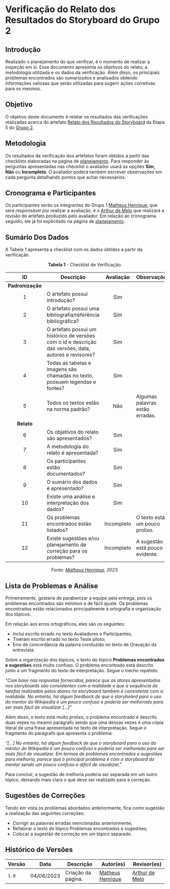 # Verificação do Relato dos Resultados do Storyboard do Grupo 2

## Introdução

Realizado o planejamento do que verificar, é o momento de realizar a inspeção em si. Esse documento apresenta os objetivos do relato, a metodologia utilizada e os dados da verificação. Além disso, os principais problemas encontrados são sumarizados e analisados obtendo informações valiosas que serão utilizadas para sugerir ações corretivas para os mesmos.

## Objetivo

O objetivo deste documento é relatar os resultados das verificações realizadas acerca do artefato [Relato dos Resultados do Storyboard](https://interacao-humano-computador.github.io/2023.1-Wikipedia/design-avaliacao-desenvolvimento/nivel1/storyboard/relatoDosResultadosStoryBoard/) da Etapa 5 do [Grupo 2](https://github.com/Interacao-Humano-Computador/2023.1-Wikipedia).

## Metodologia

Os resultados da verificação dos artefatos foram obtidos a partir das checklists elaboradas na página de [planejamento](../planejamento-verificacao-etapa5-grupo2). Para responder às perguntas apresentadas nas checklist o avaliador usará as opções **Sim**, **Não** ou **Incompleto**. O avaliador poderá também escrever observações em cada pergunta detalhando pontos que achar necessários.

## Cronograma e Participantes

Os participantes serão os integrantes do Grupo 1 [Matheus Henrique](https://github.com/mathonaut), que será responsável por realizar a avaliação, e o [Arthur de Melo](https://github.com/arthurmlv) que realizará a revisão do artefato produzido pelo avaliador. Em relação ao cronograma seguido, ele já foi explicitado na página de [planejamento](../planejamento-verificacao-etapa5-grupo2).

## Sumário Dos Dados

A Tabela 1 apresenta a checklist com os dados obtidos a partir da verificação.

<center>

**Tabela 1** - Checklist de Verificação.

|        ID        | Descrição                                                                                              | Avaliação  | Observações                     |
| :--------------: | ------------------------------------------------------------------------------------------------------ | :--------: | ------------------------------- |
| **Padronização** |
|        1         | O artefato possui introdução?                                                                          |    Sim     |                                 |
|        2         | O artefato possui uma bibliografia/referência bibliográfica?                                           |    Sim     |                                 |
|        3         | O artefato possui um histórico de versões com o id e descrição das versões, data, autores e revisores? |    Sim     |                                 |
|        4         | Todas as tabelas e imagens são chamadas no texto, possuem legendas e fontes?                           |    Sim     |                                 |
|        5         | Todos os textos estão na norma padrão?                                                                 |    Não     | Algumas palavras estão erradas. |
|    **Relato**    |
|        6         | Os objetivos do relato são apresentados?                                                               |    Sim     |                                 |
|        7         | A metodologia do relato é apresentada?                                                                 |    Sim     |                                 |
|        8         | Os participantes estão documentados?                                                                   |    Sim     |                                 |
|        9         | O sumário dos dados é apresentado?                                                                     |    Sim     |                                 |
|        10        | Existe uma análise e interpretação dos dados?                                                          |    Sim     |                                 |
|        11        | Os problemas encontrados estão listados?                                                               | Incompleto | O texto está um pouco prolixo.  |
|        12        | Existe sugestões e/ou planejamento de correção para os problemas?                                      | Incompleto | A sugestão está pouco evidente. |

_Fonte: [Matheus Henrique](https://github.com/mathonaut), 2023._

</center>

## Lista de Problemas e Análise

Primeiramente, gostaria de parabenizar a equipe pela entrega, pois os problemas encontrados são mínimos e de fácil ajuste. Os problemas encontrados estão relacionados principalmente à ortografia e organização dos tópicos.

Em relação aos erros ortográficos, eles são os seguintes:

- Inclui escrito errado no texto Avaliadores e Participantes;
- Tiveram escrito errado no texto Teste piloto;
- Erro de concordância da palavra conduzido no texto de Gravação da entrevista.

Sobre a organização dos tópicos, o texto do tópico **Problemas encontrados e sugestões** está muito confuso. O problema encontrado está descrito junto a um fragmento do texto de interpretação. Segue o trecho repetido:

_"Com base nas respostas fornecidas, parece que os atores apresentados nos storyboards são consistentes com a realidade e que a sequência de tarefas realizadas pelos atores no storyboard também é consistente com a realidade. No entanto, há algum feedback de que o storyboard para o uso do mentor do Wikipedia é um pouco confuso e poderia ser melhorado para ser mais fácil de visualizar [...]"_

Além disso, o texto está muito prolixo, o problema encontrado é descrito duas vezes no mesmo parágrafo sendo que uma dessas vezes é uma cópia literal de uma frase apresentada no texto de interpretação. Segue o fragmento do parágrafo que apresenta o problema:

_“[…] No entanto, há algum feedback de que o storyboard para o uso do mentor do Wikipedia é um pouco confuso e poderia ser melhorado para ser mais fácil de visualizar. Em termos de problemas encontrados e sugestões para melhoria, parece que o principal problema é com o storyboard do mentor sendo um pouco confuso e difícil de visualizar.”_

Para concluir, a sugestão de melhoria poderia ser separada em um outro tópico, deixando mais clara o que deve ser realizado para a correção.

## Sugestões de Correções

Tendo em vista os problemas abordados anteriormente, fica como sugestão a realização das seguintes correções:

- Corrigir as palavras erradas mencionadas anteriormente;
- Refatorar o texto do tópico Problemas encontrados e sugestões;
- Colocar a sugestão de correção em um tópico separado.

## Histórico de Versões

| Versão | Data       | Descrição          | Autor(es)                                        | Revisor(es)                                    |
| ------ | ---------- | ------------------ | ------------------------------------------------ | ---------------------------------------------- |
| `1.0`  | 04/06/2023 | Criação da página. | [Matheus Henrique](https://github.com/mathonaut) | [Arthur de Melo](https://github.com/arthurmlv) |
